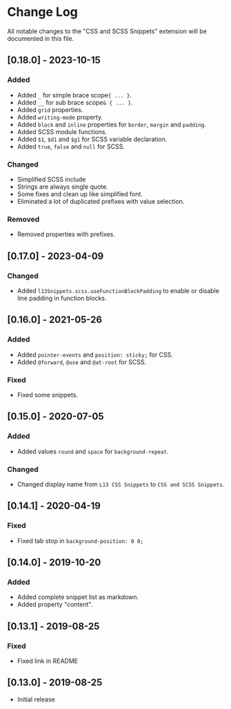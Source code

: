 # Change Log
All notable changes to the "CSS and SCSS Snippets" extension will be documented in this file.

## [0.18.0] - 2023-10-15

### Added
- Added `_` for simple brace scope`{ ... }`.
- Added `__` for sub brace scope`& { ... }`.
- Added `grid` properties.
- Added `writing-mode` property.
- Added `block` and `inline` properties for `border`, `margin` and `padding`.
- Added SCSS module functions.
- Added `$1`, `$d1` and `$g1` for SCSS variable declaration.
- Added `true`, `false` and `null` for SCSS.

### Changed
- Simplified SCSS include
- Strings are always single quote.
- Some fixes and clean up like simplified font.
- Eliminated a lot of duplicated prefixes with value selection.

### Removed
- Removed properties with prefixes.

## [0.17.0] - 2023-04-09

### Changed
- Added `l13Snippets.scss.useFunctionBlockPadding` to enable or disable line padding in function blocks.

## [0.16.0] - 2021-05-26

### Added
- Added `pointer-events` and `position: sticky;` for CSS.
- Added `@forward`, `@use` and `@at-root` for SCSS.

### Fixed
- Fixed some snippets.

## [0.15.0] - 2020-07-05

### Added
- Added values `round` and `space` for `background-repeat`.

### Changed
- Changed display name from `L13 CSS Snippets` to `CSS and SCSS Snippets`.

## [0.14.1] - 2020-04-19

### Fixed
- Fixed tab stop in `background-position: 0 0;`

## [0.14.0] - 2019-10-20

### Added
- Added complete snippet list as markdown.
- Added property "content".

## [0.13.1] - 2019-08-25

### Fixed
- Fixed link in README

## [0.13.0] - 2019-08-25
- Initial release